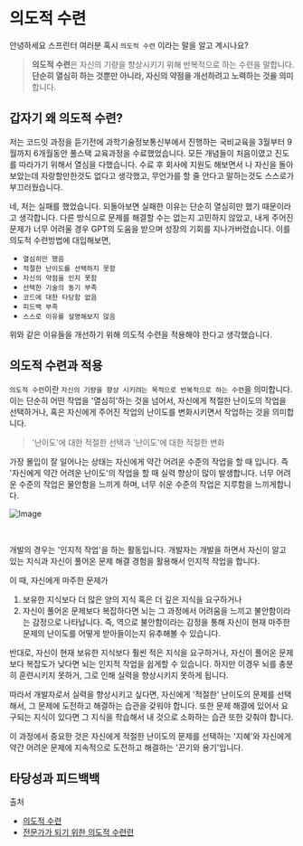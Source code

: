 # 의도적 수련

안녕하세요 스프린터 여러분 혹시 `의도적 수련` 이라는 말을 알고 계시나요?

> **의도적 수련**은 자신의 기량을 향상시키기 위해 반복적으로 하는 수련을 말합니다. **단순히 열심히 하는 것뿐만 아니라, 자신의 약점을 개선하려고 노력하는 것을 의미**합니다.

## 갑자기 왜 의도적 수련?

저는 코드잇 과정을 듣기전에 과학기술정보통신부에서 진행하는 국비교육을 3월부터 9월까지 6개월동안 풀스택 교육과정을 수료했었습니다. 모든 개념들이 처음이였고 진도를 따라가기 위해서 열심을 다했습니다. 수료 후 회사에 지원도 해보면서 나 자신을 돌아보았는데 자랑할만한것도 없다고 생각했고, 무언가를 할 줄 안다고 말하는것도 스스로가 부끄러웠습니다.

네, 저는 실패를 했었습니다. 되돌아보면 실패한 이유는 단순히 열심히만 했기 때문이라고 생각합니다. 다른 방식으로 문제를 해결할 수는 없는지 고민하지 않았고, 내게 주어진 문제가 너무 어려울 경우 GPT의 도움을 받으며 성장의 기회를 지나가버렸습니다. 이를 의도적 수련방법에 대입해보면,

- `열심히만 했음`
- `적절한 난이도를 선택하지 못함`
- `자신의 약점을 인지 못함`
- `선택한 기술의 동기 부족`
- `코드에 대한 타당함 없음`
- `피드백 부족`
- `스스로 이유를 설명해보지 않음`

위와 같은 이유들을 개선하기 위해 의도적 수련을 적용해야 한다고 생각했습니다.

## 의도적 수련과 적용

`의도적 수련`이란 `자신의 기량을 향상 시키려는 목적으로 반복적으로 하는 수련`을 의미합니다. 이는 단순히 어떤 작업을 '열심히'하는 것을 넘어서, 자신에게 적절한 난이도의 작업을 선택하거나, 혹은 자신에게 주어진 작업의 난이도를 변화시키면서 작업하는 것을 의미합니다.

> '난이도'에 대한 적절한 선택과 '난이도'에 대한 적절한 변화

가장 몰입이 잘 일어나는 상태는 자신에게 약간 어려운 수준의 작업을 할 때 입니다. 즉 '자신에게 약간 어려운 난이도'의 작업을 할 때 실력 향상이 많이 발생합니다. 너무 어려운 수준의 작업은 물안함을 느끼게 하며, 너무 쉬운 수준의 작업은 지루함을 느끼게합니다.

![Image](https://github.com/user-attachments/assets/a895f92a-7471-41cb-bdcb-67eacdfad8cf)

<br/>

개발의 경우는 '인지적 작업'을 하는 활동입니다. 개발자는 개발을 하면서 자신이 알고 있는 지식과 자신이 풀어온 문제 해결 경험을 활용해서 인지적 작업을 합니다.

이 때, 자신에게 마주한 문제가

1. 보유한 지식보다 더 많은 양의 지식 혹은 더 깊은 지식을 요구하거나
2. 자신이 풀어온 문제보다 복잡하다면
   뇌는 그 과정에서 어려움을 느끼고 불안함이라는 감정으로 나타납니다. 즉, 역으로 불안함이라는 감정을 통해 자신이 현재 마주한 문제의 난이도를 어떻게 받아들이는지 유추해볼 수 있습니다.

반대로, 자신이 현재 보유한 지식보다 훨씬 적은 지식을 요구하거나, 자신이 풀어온 문제보다 복잡도가 낮다면 뇌는 인지적 작업을 쉽게할 수 있습니다. 하지만 이경우 뇌를 충분히 훈련시키지 못하거, 그로 인해 실력을 향상시키지 못하게 됩니다.

따라서 개발자로서 실력을 향상시키고 싶다면, 자신에게 '적절한' 난이도의 문제를 선택해서, 그 문제에 도전하고 해결하는 습관을 갖워야 합니다. 또한 문제 해결에 있어서 요구되는 지식이 있다면 그 지식을 학습해서 내 것으로 소화하는 습관 또한 갖춰야 합니다.

이 과정에서 중요한 것은 자신에게 적절한 난이도의 문제를 선택하는 '지혜'와 자신에게 약간 어려운 문제에 지속적으로 도전하고 해결하는 '끈기와 용기'입니다.

## 타당성과 피드백백

출처

- [의도적 수련](https://bryandev.tistory.com/652)
- [전문가가 되기 위한 의도적 수련련](https://deku.posstree.com/ko/essay/deliberate-practice-to-become-expert/)
